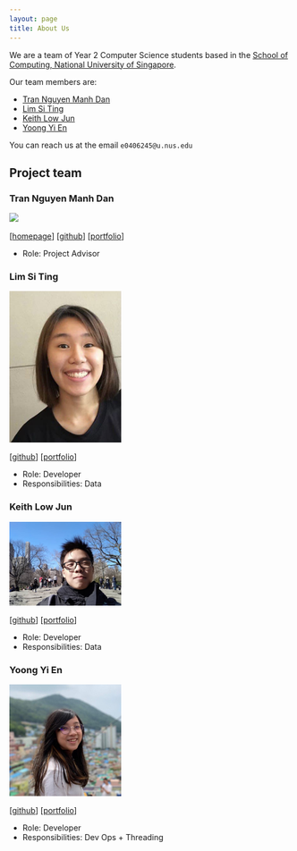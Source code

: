 ```yaml
---
layout: page
title: About Us
---
```



We are a team of Year 2 Computer Science students based in the [School of Computing, National University of Singapore](http://www.comp.nus.edu.sg).

Our team members are:
* [Tran Nguyen Manh Dan](#tran-nguyen-manh-dan)
* [Lim Si Ting](#lim-si-ting)
* [Keith Low Jun](#keith-low-jun)
* [Yoong Yi En](#yoong-yi-en)

You can reach us at the email `e0406245@u.nus.edu`

## Project team

### Tran Nguyen Manh Dan

<img src="images/johndoe.png" width="200px">

[[homepage](http://www.comp.nus.edu.sg/~damithch)]
[[github](https://github.com/johndoe)]
[[portfolio](team/johndoe.md)]

* Role: Project Advisor

### Lim Si Ting

<img src="images/sitingst.png" width="200px">

[[github](https://github.com/SiTingST)]
[[portfolio](team/sitingst.md)]

* Role: Developer
* Responsibilities: Data  

### Keith Low Jun

<img src="images/fairyinabottle4.png" width="200px">

[[github](http://github.com/fairyinabottle4)] [[portfolio](team/fairyinabottle4.md)]

* Role: Developer
* Responsibilities: Data

### Yoong Yi En

<img src="images/yienyoong.png" width="200px">

[[github](http://github.com/yienyoong)]
[[portfolio](team/yienyoong.md)]

* Role: Developer
* Responsibilities: Dev Ops + Threading


